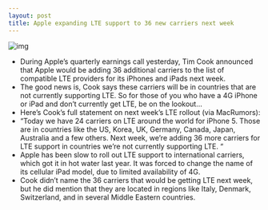 ```yaml
---
layout: post
title: Apple expanding LTE support to 36 new carriers next week
---
```

![img](http://media.idownloadblog.com/wp-content/uploads/2012/03/iPhone-4S-Verizon-LTE.jpg)
* During Apple’s quarterly earnings call yesterday, Tim Cook announced that Apple would be adding 36 additional carriers to the list of compatible LTE providers for its iPhones and iPads next week.
* The good news is, Cook says these carriers will be in countries that are not currently supporting LTE. So for those of you who have a 4G iPhone or iPad and don’t currently get LTE, be on the lookout…
* Here’s Cook’s full statement on next week’s LTE rollout (via MacRumors):
* “Today we have 24 carriers on LTE around the world for iPhone 5. Those are in countries like the US, Korea, UK, Germany, Canada, Japan, Australia and a few others. Next week, we’re adding 36 more carriers for LTE support in countries we’re not currently supporting LTE. “
* Apple has been slow to roll out LTE support to international carriers, which got it in hot water last year. It was forced to change the name of its cellular iPad model, due to limited availability of 4G.
* Cook didn’t name the 36 carriers that would be getting LTE next week, but he did mention that they are located in regions like Italy, Denmark, Switzerland, and in several Middle Eastern countries.

